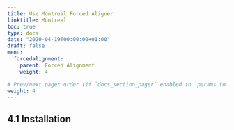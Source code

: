 ```yaml
---
title: Use Montreal Forced Aligner
linktitle: Montreal
toc: true
type: docs
date: "2020-04-19T00:00:00+01:00"
draft: false
menu:
  forcedalignment:
    parent: Forced Alignment
    weight: 4

# Prev/next pager order (if `docs_section_pager` enabled in `params.toml`)
weight: 4
---
```


## 4.1 Installation
